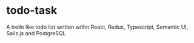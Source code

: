 # todo-task

A trello like todo list written withn React, Redux, Typescript, Semantic UI, Sails.js and PostgreSQL
